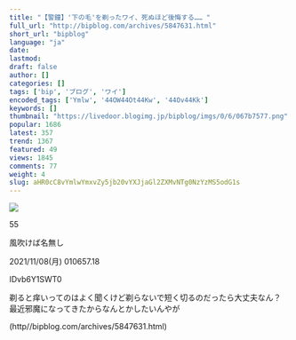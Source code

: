 ```yaml
---
title: "【警鐘】'下の毛'を剃ったワイ、死ぬほど後悔する…… "
full_url: "http://bipblog.com/archives/5847631.html"
short_url: "bipblog"
language: "ja"
date: 
lastmod: 
draft: false
author: []
categories: []
tags: ['bip', 'ブログ', 'ワイ']
encoded_tags: ['Ymlw', '44OW44Ot44Kw', '44Ov44Kk']
keywords: []
thumbnail: "https://livedoor.blogimg.jp/bipblog/imgs/0/6/067b7577.png"
popular: 1686
latest: 357
trend: 1367
featured: 49
views: 1845
comments: 77
weight: 4
slug: aHR0cC8vYmlwYmxvZy5jb20vYXJjaGl2ZXMvNTg0NzYzMS5odG1s
---
```


![](https://livedoor.blogimg.jp/bipblog/imgs/0/6/067b7577.png)

<div><p class='ent_header' id='res_55'><p class='ent_num'>55</p> <p class='ent_name'>風吹けば名無し</p> <p class='ent_data'>2021/11/08(月) 010657.18</p> <p class='ent_id'>IDvb6Y1SWT0</p></p><p class='ent_body_p ent_kyocho '> 剃ると痒いってのはよく聞くけど剃らないで短く切るのだったら大丈夫なん？<br> 最近邪魔になってきたからなんとかしたいんやが </p></div>

(http//bipblog.com/archives/5847631.html)
